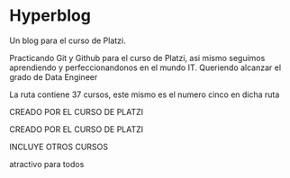 # Hyperblog
Un blog para el curso de Platzi.
<p>Practicando Git y Github para el curso de Platzi, asi mismo seguimos aprendiendo y perfeccionandonos en el mundo IT. Queriendo alcanzar el grado de Data Engineer</p>
<p>La ruta contiene 37 cursos, este mismo es el numero cinco en dicha ruta</p>
<p> CREADO POR EL CURSO DE PLATZI </p>
<p> CREADO POR EL CURSO DE PLATZI </p>
<p> INCLUYE OTROS CURSOS</p>
<p> atractivo para todos </p> 
